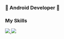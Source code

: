 ### 🌱 Android Developer 🌱

### My Skills
<span>
  <a href="https://www.instagram.com/6unoyunr/">
    <img src="https://img.shields.io/badge/Android-3DDC84?style=flat-square&logo=Android&logoColor=white"/>  
    <img src="https://img.shields.io/badge/Kotlin-7F52FF?style=flat-square&logo=Kotlin&logoColor=white"/>  
  </a>
</span>



<!--
**Rure00/Rure00** is a ✨ _special_ ✨ repository because its `README.md` (this file) appears on your GitHub profile.

Here are some ideas to get you started:

- 🔭 I’m currently working on ...
- 🌱 I’m currently learning ...
- 👯 I’m looking to collaborate on ...
- 🤔 I’m looking for help with ...
- 💬 Ask me about ...
- 📫 How to reach me: ...
- 😄 Pronouns: ...
- ⚡ Fun fact: ...
-->
